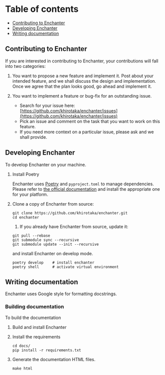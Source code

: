 # Table of contents
*   [Contributing to Enchanter](#Contributing-to-Enchanter)
*   [Developing Enchanter](#Developing-Enchanter)
*   [Writing documentation](#Writing-documentation)

## Contributing to Enchanter
If you are interested in contributing to Enchanter, your contributions will fall into two categories:

1.  You want to propose a new feature and implement it.
Post about your intended feature, and we shall discuss the design and implementation. 
Once we agree that the plan looks good, go ahead and implement it.

2.  You want to implement a feature or bug-fix for an outstanding issue.
    *   Search for your issue here: [https://github.com/khirotaka/enchanter/issues](https://github.com/khirotaka/enchanter/issues)
    *   Pick an issue and comment on the task that you want to work on this feature.
    *   If you need more context on a particular issue, please ask and we shall provide.

## Developing Enchanter
To develop Enchanter on your machine.

1.  Install Poetry

    Enchanter uses [Poetry](https://python-poetry.org) and `pyproject.toml` to manage dependencies.  
    Please refer to [the official documentation](https://python-poetry.org/docs/#installation) and install the appropriate one for your platform.

1.  Clone a copy of Enchanter from source:
    ```shell script
    git clone https://github.com/khirotaka/enchanter.git
    cd enchanter
    ```

    1.  If you already have Enchanter from source, update it:
    ```shell script
    git pull --rebase
    git submodule sync --recursive
    git submodule update --init --recursive
    ```

    and install Enchanter on develop mode.

    ```shell script
    poetry develop    # install enchanter
    poetry shell      # activate virtual environment
    ```

## Writing documentation
Enchanter uses Google style for formatting docstrings. 

### Building documentation
To build the documentation

1.  Build and install Enchanter
2.  Install the requirements
    ```shell script
    cd docs/
    pip install -r requirements.txt
    ```
3.  Generate the documentation HTML files.

    ```shell script
    make html
    ```
